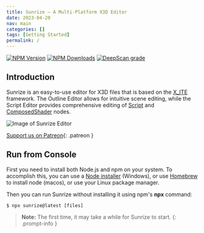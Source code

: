 ```yaml
---
title: Sunrize — A Multi-Platform X3D Editor
date: 2023-04-20
nav: main
categories: []
tags: [Getting Started]
permalink: /
---
```

[![NPM Version](https://img.shields.io/npm/v/sunrize)](https://www.npmjs.com/package/sunrize)
[![NPM Downloads](https://img.shields.io/npm/dm/sunrize)](https://npmtrends.com/sunrize)
[![DeepScan grade](https://deepscan.io/api/teams/23540/projects/26817/branches/855450/badge/grade.svg)](https://deepscan.io/dashboard#view=project&tid=23540&pid=26817&bid=855450)

## Introduction

Sunrize is an easy-to-use editor for X3D files that is based on the [X_ITE](/x_ite/) framework. The Outline Editor allows for intuitive scene editing, while the Script Editor provides comprehensive editing of [Script](/x_ite/components/scripting/script/) and [ComposedShader](/x_ite/components/shaders/composedshader/) nodes.

![Image of Sunrize Editor](/assets/img/sunrize.png)

[<i class="fa-solid fa-heart"></i> Support us on Patreon](https://patreon.com/X_ITE){: .patreon }

## Run from Console

First you need to install both Node.js and npm on your system. To accomplish this, you can use a [Node installer](https://nodejs.org/en/download/) (Windows), or use [Homebrew](https://brew.sh) to install node (macos), or use your Linux package manager.

Then you can run Sunrize without installing it using npm's **npx** command:

```console
$ npx sunrize@latest [files]
```

>**Note:** The first time, it may take a while for Sunrize to start.
{: .prompt-info }
<!--
## Download Sunrize v{{ site.version }}

[Windows Installer](https://github.com/create3000/sunrize/releases/download/v{{ site.version }}/Sunrize-X3D-Editor-{{ site.version }}-Setup.exe){: .left .download }

[macOS dmg](https://github.com/create3000/sunrize/releases/download/v{{ site.version }}/Sunrize-X3D-Editor-{{ site.version }}-x64.dmg){: .left .download }

Thank you for choosing our software!
{: .clear }

1. Click the download button.
2. Once the file is downloaded, double-click on the installer file to begin the installation process.
3. Follow the on-screen instructions to complete the installation.
   * On Windows click »More Information > Execute Anyway« to start the installer,
   * On macOS open the »System Setting > Security & Privacy« and scroll to bottom to allow the application to run.
4. Right-click the icon in the taskbar/dock to pin it.
-->
